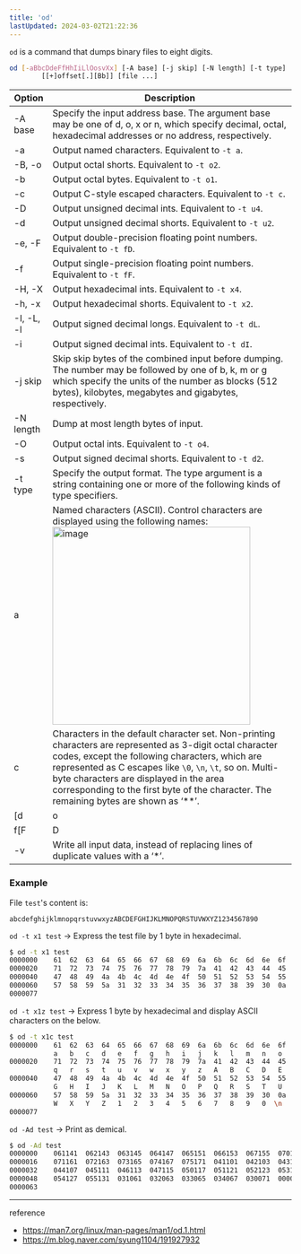 ```yaml
---
title: 'od'
lastUpdated: 2024-03-02T21:22:36
---
```


`od` is a command that dumps binary files to eight digits.

```bash
od [-aBbcDdeFfHhIiLlOosvXx] [-A base] [-j skip] [-N length] [-t type]
        [[+]offset[.][Bb]] [file ...]
```

|Option|Description|
|-|-|
|-A base|Specify the input address base.  The argument base may be one of d, o, x or n, which specify decimal, octal, hexadecimal addresses or no address, respectively.|
|-a|Output named characters.  Equivalent to `-t a`.|
|-B, -o|Output octal shorts.  Equivalent to `-t o2`.|
|-b|Output octal bytes.  Equivalent to `-t o1`.
|-c|Output C-style escaped characters.  Equivalent to `-t c`.
|-D|Output unsigned decimal ints.  Equivalent to `-t u4`.
|-d|Output unsigned decimal shorts.  Equivalent to `-t u2`.
|-e, -F|Output double-precision floating point numbers. Equivalent to `-t fD`.|
|-f|Output single-precision floating point numbers. Equivalent to `-t fF`.|
|-H, -X|Output hexadecimal ints.  Equivalent to `-t x4`.|
| -h, -x|Output hexadecimal shorts.  Equivalent to `-t x2`.|
|-I, -L, -l|Output signed decimal longs.  Equivalent to `-t dL`.|
|-i|Output signed decimal ints.  Equivalent to `-t dI`.|
|-j skip|Skip skip bytes of the combined input before dumping. The number may be followed by one of b, k, m or g which specify the units of the number as blocks (512 bytes), kilobytes, megabytes and gigabytes, respectively.|
|-N length|Dump at most length bytes of input.|
|-O|Output octal ints. Equivalent to `-t o4`.|
|-s|Output signed decimal shorts. Equivalent to `-t d2`.|
|-t type|Specify the output format. The type argument is a string containing one or more of the following kinds of type specifiers.|
|a|Named characters (ASCII).  Control characters are displayed using the following names:<img width="353" alt="image" src="https://github.com/rlaisqls/TIL/assets/81006587/c5b6459b-8d53-419f-8b5d-42beb6354eaf">|
|c|Characters in the default character set.  Non-printing characters are represented as 3-digit octal character codes, except the following characters, which are represented as C escapes like `\0`, `\n`, `\t`, so on. Multi-byte characters are displayed in the area corresponding to the first byte of the character. The remaining bytes are shown as ‘**’.|
|[d|o|u|x][C|S|I|L|n]|Signed decimal (d), octal (o), unsigned decimal (u) or hexadecimal (x).  Followed by an optional size specifier, which may be either C (char), S (short), I (int), L (long), or a byte count as a decimal integer.|
|f[F|D|L|n]|Floating-point number.  Followed by an optional size specifier, which may be either F (float), D (double) or L (long double).|
|-v|Write all input data, instead of replacing lines of duplicate values with a ‘*’.|

### Example

File `test`'s content is:

```
abcdefghijklmnopqrstuvwxyzABCDEFGHIJKLMNOPQRSTUVWXYZ1234567890
```

`od -t x1 test` -> Express the test file by 1 byte in hexadecimal.

```bash
$ od -t x1 test
0000000    61  62  63  64  65  66  67  68  69  6a  6b  6c  6d  6e  6f  70
0000020    71  72  73  74  75  76  77  78  79  7a  41  42  43  44  45  46
0000040    47  48  49  4a  4b  4c  4d  4e  4f  50  51  52  53  54  55  56
0000060    57  58  59  5a  31  32  33  34  35  36  37  38  39  30  0a
0000077
```

`od -t x1z test` -> Express 1 byte by hexadecimal and display ASCII characters on the below.

```bash
$ od -t x1c test
0000000    61  62  63  64  65  66  67  68  69  6a  6b  6c  6d  6e  6f  70
           a   b   c   d   e   f   g   h   i   j   k   l   m   n   o   p
0000020    71  72  73  74  75  76  77  78  79  7a  41  42  43  44  45  46
           q   r   s   t   u   v   w   x   y   z   A   B   C   D   E   F
0000040    47  48  49  4a  4b  4c  4d  4e  4f  50  51  52  53  54  55  56
           G   H   I   J   K   L   M   N   O   P   Q   R   S   T   U   V
0000060    57  58  59  5a  31  32  33  34  35  36  37  38  39  30  0a
           W   X   Y   Z   1   2   3   4   5   6   7   8   9   0  \n
0000077
```

`od -Ad test` -> Print as demical.

```bash
$ od -Ad test
0000000    061141  062143  063145  064147  065151  066153  067155  070157
0000016    071161  072163  073165  074167  075171  041101  042103  043105
0000032    044107  045111  046113  047115  050117  051121  052123  053125
0000048    054127  055131  031061  032063  033065  034067  030071  000012
0000063
```

---
reference
- https://man7.org/linux/man-pages/man1/od.1.html
- https://m.blog.naver.com/syung1104/191927932
